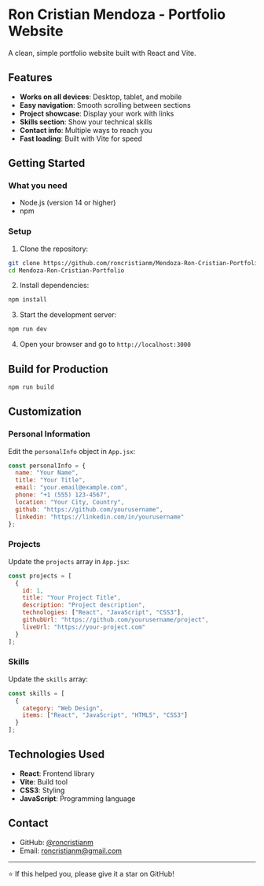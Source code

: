 # Ron Cristian Mendoza - Portfolio Website

A clean, simple portfolio website built with React and Vite.

## Features

- **Works on all devices**: Desktop, tablet, and mobile
- **Easy navigation**: Smooth scrolling between sections
- **Project showcase**: Display your work with links
- **Skills section**: Show your technical skills
- **Contact info**: Multiple ways to reach you
- **Fast loading**: Built with Vite for speed

## Getting Started

### What you need

- Node.js (version 14 or higher)
- npm

### Setup

1. Clone the repository:
```bash
git clone https://github.com/roncristianm/Mendoza-Ron-Cristian-Portfolio.git
cd Mendoza-Ron-Cristian-Portfolio
```

2. Install dependencies:
```bash
npm install
```

3. Start the development server:
```bash
npm run dev
```

4. Open your browser and go to `http://localhost:3000`

## Build for Production

```bash
npm run build
```

## Customization

### Personal Information

Edit the `personalInfo` object in `App.jsx`:

```javascript
const personalInfo = {
  name: "Your Name",
  title: "Your Title",
  email: "your.email@example.com",
  phone: "+1 (555) 123-4567",
  location: "Your City, Country",
  github: "https://github.com/yourusername",
  linkedin: "https://linkedin.com/in/yourusername"
};
```

### Projects

Update the `projects` array in `App.jsx`:

```javascript
const projects = [
  {
    id: 1,
    title: "Your Project Title",
    description: "Project description",
    technologies: ["React", "JavaScript", "CSS3"],
    githubUrl: "https://github.com/yourusername/project",
    liveUrl: "https://your-project.com"
  }
];
```

### Skills

Update the `skills` array:

```javascript
const skills = [
  { 
    category: "Web Design", 
    items: ["React", "JavaScript", "HTML5", "CSS3"] 
  }
];
```

## Technologies Used

- **React**: Frontend library
- **Vite**: Build tool
- **CSS3**: Styling
- **JavaScript**: Programming language

## Contact

- GitHub: [@roncristianm](https://github.com/roncristianm)
- Email: roncristianm@gmail.com

---

⭐ If this helped you, please give it a star on GitHub!
